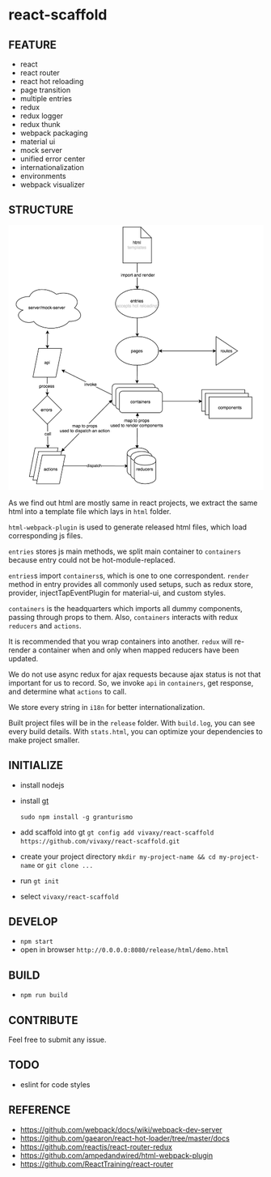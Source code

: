 # react-scaffold

## FEATURE

- react
- react router
- react hot reloading
- page transition
- multiple entries
- redux
- redux logger
- redux thunk
- webpack packaging
- material ui
- mock server
- unified error center
- internationalization
- environments
- webpack visualizer

## STRUCTURE

![flowchart](./docs/flowchart.png)

As we find out html are mostly same in react projects, we extract the same html into a template file which lays in `html` folder.

`html-webpack-plugin` is used to generate released html files, which load corresponding js files.

`entries` stores js main methods, we split main container to `containers` because entry could not be hot-module-replaced.

`entries`s import `containers`s, which is one to one correspondent. `render` method in entry provides all commonly used setups, such as redux store, provider, injectTapEventPlugin for material-ui, and custom styles.

`containers` is the headquarters which imports all dummy components, passing through props to them. Also, `containers` interacts with redux `reducers` and `actions`.

It is recommended that you wrap containers into another. `redux` will re-render a container when and only when mapped reducers have been updated.

We do not use async redux for ajax requests because ajax status is not that important for us to record. So, we invoke `api` in `containers`, get response, and determine what `actions` to call.

We store every string in `i18n` for better internationalization.

Built project files will be in the `release` folder. With `build.log`, you can see every build details. With `stats.html`, you can optimize your dependencies to make project smaller.

## INITIALIZE

- install nodejs
- install [gt](https://github.com/vivaxy/granturismo)

    `sudo npm install -g granturismo`
    
- add scaffold into gt `gt config add vivaxy/react-scaffold https://github.com/vivaxy/react-scaffold.git`
- create your project directory `mkdir my-project-name && cd my-project-name` or `git clone ...`
- run `gt init`
- select `vivaxy/react-scaffold`

## DEVELOP

- `npm start`
- open in browser `http://0.0.0.0:8080/release/html/demo.html`

## BUILD

- `npm run build`

## CONTRIBUTE

Feel free to submit any issue.

## TODO

- eslint for code styles

## REFERENCE

- https://github.com/webpack/docs/wiki/webpack-dev-server
- https://github.com/gaearon/react-hot-loader/tree/master/docs
- https://github.com/reactjs/react-router-redux
- https://github.com/ampedandwired/html-webpack-plugin
- https://github.com/ReactTraining/react-router
